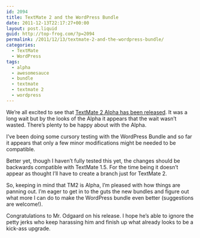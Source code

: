 ```yaml
---
id: 2094
title: TextMate 2 and the WordPress Bundle
date: 2011-12-13T22:17:27+00:00
layout: post.liquid
guid: http://top-frog.com/?p=2094
permalink: /2011/12/13/textmate-2-and-the-wordpress-bundle/
categories:
  - TextMate
  - WordPress
tags:
  - alpha
  - awesomesauce
  - bundle
  - textmate
  - textmate 2
  - wordpress
---
```

We’re all excited to see that [TextMate 2 Alpha has been released](http://blog.macromates.com/2011/textmate-2-0-alpha/). It was a long wait but by the looks of the Alpha it appears that the wait wasn’t wasted. There’s plenty to be happy about with the Alpha.

I’ve been doing some cursory testing with the WordPress Bundle and so far it appears that only a few minor modifications might be needed to be compatible. 

Better yet, though I haven’t fully tested this yet, the changes should be backwards compatible with TextMate 1.5. For the time being it doesn’t appear as thought I’ll have to create a branch just for TextMate 2.

So, keeping in mind that TM2 is Alpha, I’m pleased with how things are panning out. I’m eager to get in to the guts the new bundles and figure out what more I can do to make the WordPress bundle even better (suggestions are welcome!).

Congratulations to Mr. Odgaard on his release. I hope he’s able to ignore the petty jerks who keep harassing him and finish up what already looks to be a kick-ass upgrade.
